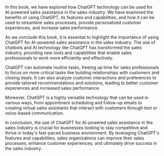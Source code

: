
In this book, we have explored how ChatGPT technology can be used for AI-powered sales assistance in the sales industry. We have examined the benefits of using ChatGPT, its features and capabilities, and how it can be used to streamline sales processes, provide personalized customer experiences, and increase sales performance.

As we conclude this book, it is essential to highlight the importance of using ChatGPT for AI-powered sales assistance in the sales industry. The use of chatbots and AI technology like ChatGPT has transformed the sales industry, providing new tools and capabilities that enable sales professionals to work more efficiently and effectively.

ChatGPT can automate routine tasks, freeing up time for sales professionals to focus on more critical tasks like building relationships with customers and closing deals. It can also analyze customer interactions and preferences to provide tailored recommendations and solutions, leading to better customer experiences and increased sales performance.

Moreover, ChatGPT is a highly versatile technology that can be used in various ways, from appointment scheduling and follow-up emails to creating virtual sales assistants that interact with customers through text or voice-based communication.

In conclusion, the use of ChatGPT for AI-powered sales assistance in the sales industry is crucial for businesses looking to stay competitive and thrive in today's fast-paced business environment. By leveraging ChatGPT's features and capabilities, sales organizations can improve their sales processes, enhance customer experiences, and ultimately drive success in the sales industry.

